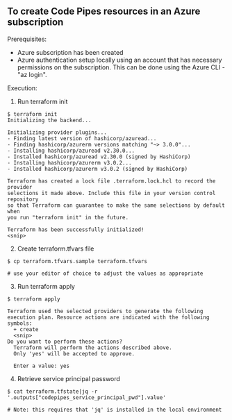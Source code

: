 ## To create Code Pipes resources in an Azure subscription

Prerequisites:
- Azure subscription has been created
- Azure authentication setup locally using an account that has necessary permissions on the subscription. This can be done using the Azure CLI - "az login".

Execution:
1. Run terraform init
```
$ terraform init
Initializing the backend...

Initializing provider plugins...
- Finding latest version of hashicorp/azuread...
- Finding hashicorp/azurerm versions matching "~> 3.0.0"...
- Installing hashicorp/azuread v2.30.0...
- Installed hashicorp/azuread v2.30.0 (signed by HashiCorp)
- Installing hashicorp/azurerm v3.0.2...
- Installed hashicorp/azurerm v3.0.2 (signed by HashiCorp)

Terraform has created a lock file .terraform.lock.hcl to record the provider
selections it made above. Include this file in your version control repository
so that Terraform can guarantee to make the same selections by default when
you run "terraform init" in the future.

Terraform has been successfully initialized!
<snip>
```

2. Create terraform.tfvars file
```
$ cp terraform.tfvars.sample terraform.tfvars

# use your editor of choice to adjust the values as appropriate
```

3. Run terraform apply
```
$ terraform apply

Terraform used the selected providers to generate the following execution plan. Resource actions are indicated with the following symbols:
  + create
  <snip>
Do you want to perform these actions?
  Terraform will perform the actions described above.
  Only 'yes' will be accepted to approve.

  Enter a value: yes
```

4. Retrieve service principal password

```
$ cat terraform.tfstate|jq -r '.outputs["codepipes_service_principal_pwd"].value'

# Note: this requires that 'jq' is installed in the local environment
```
